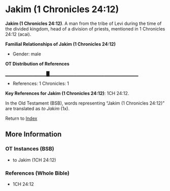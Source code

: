 # Jakim (1 Chronicles 24:12)
**Jakim (1 Chronicles 24:12)**. 
A man from the tribe of Levi during the time of the divided kingdom, head of a division of priests, mentioned in 1 Chronicles 24:12 (acai). 




**Familial Relationships of Jakim (1 Chronicles 24:12)**


* Gender: male


**OT Distribution of References**

▁▁▁▁▁▁▁▁▁▁▁▁█▁▁▁▁▁▁▁▁▁▁▁▁▁▁▁▁▁▁▁▁▁▁▁▁▁▁
* References: 1 Chronicles: 1



**Key References for Jakim (1 Chronicles 24:12)**: 
1CH 24:12. 


In the Old Testament (BSB), words representing “Jakim (1 Chronicles 24:12)” are translated as 
*to Jakim* (1x). 




Return to [Index](00-Index.md)

## More Information

### OT Instances (BSB)

* to Jakim (1CH 24:12)



### References (Whole Bible)

* 1CH 24:12



